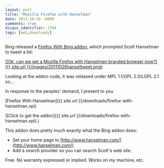 ```yaml
---
layout: post
title: "Mozilla Firefox with Hanselman"
date: 2011-10-26 -0800
comments: true
disqus_identifier: 1744
tags: [web,downloads]
---
```

Bing released a [Firefox With Bing
addon](http://www.firefoxwithbing.com/), which prompted Scott Hanselman
to tweet a bit:

[![Ok, can we get a Mozilla Firefox with Hanselman branded browser
now?]({{ site.url }}/images/20111026hanseltweet.png)](https://twitter.com/#!/shanselman/status/129245138013782016)

Looking at the addon code, it was released under MPL 1.1/GPL 2.0/LGPL
2.1 so...

In response to the peoples' demand, I present to you

[Firefox With
Hanselman]({{ site.url }}/downloads/firefox-with-hanselman.xpi)

([Click to get the
addon]({{ site.url }}/downloads/firefox-with-hanselman.xpi).)

This addon does pretty much exactly what the Bing addon does:

- Set your home page to
    [http://www.hanselman.com/](http://www.hanselman.com/)
- Add a search provider so you can search Scott's web site.

Free. No warranty expressed or implied. Works on my machine, etc.
